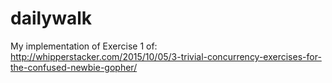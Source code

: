 # dailywalk
My implementation of Exercise 1 of: http://whipperstacker.com/2015/10/05/3-trivial-concurrency-exercises-for-the-confused-newbie-gopher/
